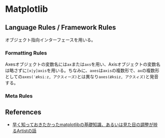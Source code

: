 # Matplotlib

## Language Rules / Framework Rules

オブジェクト指向インターフェースを用いる。

### Formatting Rules

Axesオブジェクトの変数名には`ax`または`axs`を用い、Axisオブジェクトの変数名は略さずに`[x|y]axis`を用いる。ちなみに、`axes`は`axis`の複数形で、`ax`の複数形としての`axes(ˈæksiːz, アクスィーズ)`とは異なり`axes(ǽksiz, アクスィズ)`と発音する。

### Meta Rules

## References

- [早く知っておきたかったmatplotlibの基礎知識、あるいは見た目の調整が捗るArtistの話](https://qiita.com/skotaro/items/08dc0b8c5704c94eafb9)
